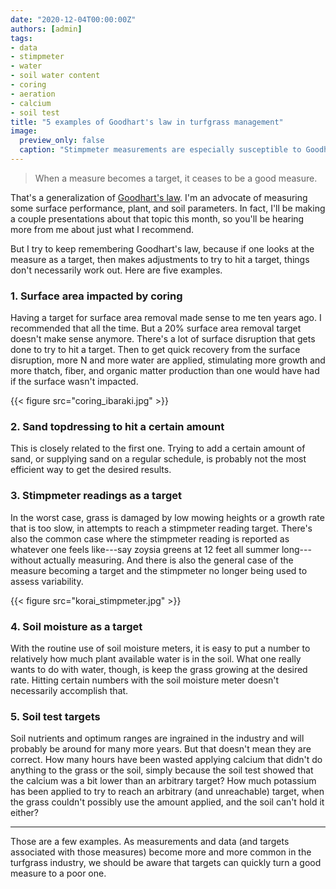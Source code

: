 ```yaml
---
date: "2020-12-04T00:00:00Z"
authors: [admin]
tags:
- data
- stimpmeter
- water
- soil water content
- coring
- aeration
- calcium
- soil test
title: "5 examples of Goodhart's law in turfgrass management"
image:
  preview_only: false
  caption: "Stimpmeter measurements are especially susceptible to Goodhart's law."
---
```


> When a measure becomes a target, it ceases to be a good measure.

That's a generalization of [Goodhart's law](https://en.wikipedia.org/wiki/Goodhart%27s_law). I'm an advocate of measuring some surface performance, plant, and soil parameters. In fact, I'll be making a couple presentations about that topic this month, so you'll be hearing more from me about just what I recommend. 

But I try to keep remembering Goodhart's law, because if one looks at the measure as a target, then makes adjustments to try to hit a target, things don't necessarily work out. Here are five examples.

### 1. Surface area impacted by coring

Having a target for surface area removal made sense to me ten years ago. I recommended that all the time. But a 20% surface area removal target doesn't make sense anymore. There's a lot of surface disruption that gets done to try to hit a target. Then to get quick recovery from the surface disruption, more N and more water are applied, stimulating more growth and more thatch, fiber, and organic matter production than one would have had if the surface wasn't impacted.

{{< figure src="coring_ibaraki.jpg" >}}

### 2. Sand topdressing to hit a certain amount

This is closely related to the first one. Trying to add a certain amount of sand, or supplying sand on a regular schedule, is probably not the most efficient way to get the desired results. 

### 3. Stimpmeter readings as a target

In the worst case, grass is damaged by low mowing heights or a growth rate that is too slow, in attempts to reach a stimpmeter reading target. There's also the common case where the stimpmeter reading is reported as whatever one feels like---say zoysia greens at 12 feet all summer long---without actually measuring. And there is also the general case of the measure becoming a target and the stimpmeter no longer being used to assess variability.

{{< figure src="korai_stimpmeter.jpg" >}}

### 4. Soil moisture as a target

With the routine use of soil moisture meters, it is easy to put a number to relatively how much plant available water is in the soil. What one really wants to do with water, though, is keep the grass growing at the desired rate. Hitting certain numbers with the soil moisture meter doesn't necessarily accomplish that.

### 5. Soil test targets

Soil nutrients and optimum ranges are ingrained in the industry and will probably be around for many more years. But that doesn't mean they are correct. How many hours have been wasted applying calcium that didn't do anything to the grass or the soil, simply because the soil test showed that the calcium was a bit lower than an arbitrary target? How much potassium has been applied to try to reach an arbitrary (and unreachable) target, when the grass couldn't possibly use the amount applied, and the soil can't hold it either?

---

Those are a few examples. As measurements and data (and targets associated with those measures) become more and more common in the turfgrass industry, we should be aware that targets can quickly turn a good measure to a poor one. 
